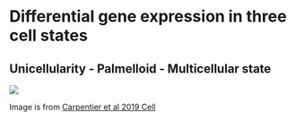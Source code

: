 # Differential gene expression in three cell states

## Unicellularity - Palmelloid - Multicellular state

<img src="/proj/snic2022-23-81/expression_algae">

Image is from [Carpentier et al 2019 Cell](https://pubmed.ncbi.nlm.nih.gov/31652831/)